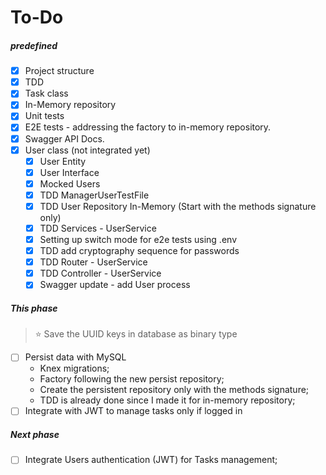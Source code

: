 # To-Do

##### predefined

- [x] Project structure
- [x] TDD
- [x] Task class
- [x] In-Memory repository
- [x] Unit tests
- [x] E2E tests - addressing the factory to in-memory repository.
- [x] Swagger API Docs.
- [x] User class (not integrated yet)
    - [x] User Entity
    - [x] User Interface
    - [x] Mocked Users
    - [x] TDD ManagerUserTestFile
    - [x] TDD User Repository In-Memory (Start with the methods signature only)
    - [x] TDD Services - UserService
    - [x] Setting up switch mode for e2e tests using .env
    - [x] TDD add cryptography sequence for passwords
    - [x] TDD Router - UserService
    - [x] TDD Controller - UserService
    - [x] Swagger update - add User process

##### This phase

> ⭐️ Save the UUID keys in database as binary type

- [ ] Persist data with MySQL
    - Knex migrations;
    - Factory following the new persist repository;
    - Create the persistent repository only with the methods signature;
    - TDD is already done since I made it for in-memory repository;
- [ ] Integrate with JWT to manage tasks only if logged in

##### Next phase

- [ ] Integrate Users authentication (JWT) for Tasks management;
